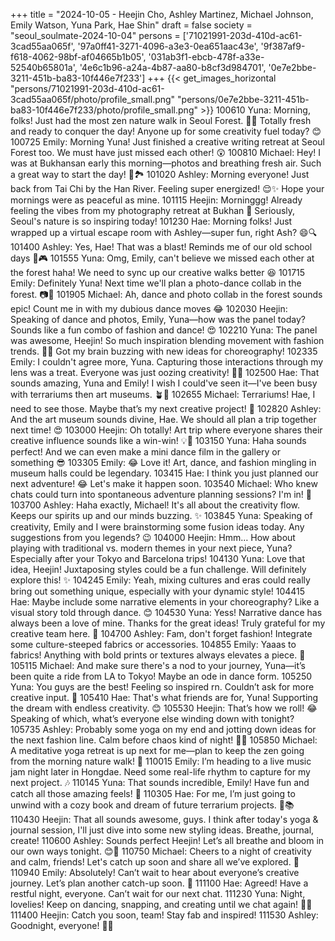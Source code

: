 +++
title = "2024-10-05 - Heejin Cho, Ashley Martinez, Michael Johnson, Emily Watson, Yuna Park, Hae Shin"
draft = false
society = "seoul_soulmate-2024-10-04"
persons = ['71021991-203d-410d-ac61-3cad55aa065f', '97a0ff41-3271-4096-a3e3-0ea651aac43e', '9f387af9-f618-4062-98bf-af04665b1b05', '031ab3f1-ebcb-478f-a33e-52540b65801a', '4e6c1b96-a24a-4b87-aa80-b8cf3d984701', '0e7e2bbe-3211-451b-ba83-10f446e7f233']
+++
{{< get_images_horizontal "persons/71021991-203d-410d-ac61-3cad55aa065f/photo/profile_small.png" "persons/0e7e2bbe-3211-451b-ba83-10f446e7f233/photo/profile_small.png" >}}
100610 Yuna: Morning, folks! Just had the most zen nature walk in Seoul Forest. 🌿🍂 Totally fresh and ready to conquer the day! Anyone up for some creativity fuel today? 😊
100725 Emily: Morning Yuna! Just finished a creative writing retreat at Seoul Forest too. We must have just missed each other! 😲
100810 Michael: Hey! I was at Bukhansan early this morning—photos and breathing fresh air. Such a great way to start the day! 📸🏞️
101020 Ashley: Morning everyone! Just back from Tai Chi by the Han River. Feeling super energized! 😌✨ Hope your mornings were as peaceful as mine.
101115 Heejin: Morninggg! Already feeling the vibes from my photography retreat at Bukhan 💫 Seriously, Seoul's nature is so inspiring today! 
101230 Hae: Morning folks! Just wrapped up a virtual escape room with Ashley—super fun, right Ash? 😄🔍
101400 Ashley: Yes, Hae! That was a blast! Reminds me of our old school days 🤣🎮
101555 Yuna: Omg, Emily, can't believe we missed each other at the forest haha! We need to sync up our creative walks better 😆
101715 Emily: Definitely Yuna! Next time we'll plan a photo-dance collab in the forest. 📷💃
101905 Michael: Ah, dance and photo collab in the forest sounds epic! Count me in with my dubious dance moves 😂
102030 Heejin: Speaking of dance and photos, Emily, Yuna—how was the panel today? Sounds like a fun combo of fashion and dance! 😍
102210 Yuna: The panel was awesome, Heejin! So much inspiration blending movement with fashion trends. 💃👗 Got my brain buzzing with new ideas for choreography!
102335 Emily: I couldn't agree more, Yuna. Capturing those interactions through my lens was a treat. Everyone was just oozing creativity! 📸✨
102500 Hae: That sounds amazing, Yuna and Emily! I wish I could've seen it—I've been busy with terrariums then art museums. 🪴🎨
102655 Michael: Terrariums! Hae, I need to see those. Maybe that’s my next creative project! 🌿
102820 Ashley: And the art museum sounds divine, Hae. We should all plan a trip together next time! 😍
103000 Heejin: Oh totally! Art trip where everyone shares their creative influence sounds like a win-win! 💡🎨
103150 Yuna: Haha sounds perfect! And we can even make a mini dance film in the gallery or something 😎
103305 Emily: 😂 Love it! Art, dance, and fashion mingling in museum halls could be legendary.
103415 Hae: I think you just planned our next adventure! 😂 Let's make it happen soon.
103540 Michael: Who knew chats could turn into spontaneous adventure planning sessions? I'm in! 🙌
103700 Ashley: Haha exactly, Michael! It's all about the creativity flow. Keeps our spirits up and our minds buzzing. ✨
103845 Yuna: Speaking of creativity, Emily and I were brainstorming some fusion ideas today. Any suggestions from you legends? 😉
104000 Heejin: Hmm… How about playing with traditional vs. modern themes in your next piece, Yuna? Especially after your Tokyo and Barcelona trips!
104130 Yuna: Love that idea, Heejin! Juxtaposing styles could be a fun challenge. Will definitely explore this! ✨
104245 Emily: Yeah, mixing cultures and eras could really bring out something unique, especially with your dynamic style!
104415 Hae: Maybe include some narrative elements in your choreography? Like a visual story told through dance. 😊
104530 Yuna: Yess! Narrative dance has always been a love of mine. Thanks for the great ideas! Truly grateful for my creative team here. 💙
104700 Ashley: Fam, don't forget fashion! Integrate some culture-steeped fabrics or accessories.
104855 Emily: Yaaas to fabrics! Anything with bold prints or textures always elevates a piece. 📸
105115 Michael: And make sure there's a nod to your journey, Yuna—it’s been quite a ride from LA to Tokyo! Maybe an ode in dance form.
105250 Yuna: You guys are the best! Feeling so inspired rn. Couldn’t ask for more creative input. 💓
105410 Hae: That's what friends are for, Yuna! Supporting the dream with endless creativity. 😊
105530 Heejin: That’s how we roll! 😂 Speaking of which, what’s everyone else winding down with tonight?
105735 Ashley: Probably some yoga on my end and jotting down ideas for the next fashion line. Calm before chaos kind of night! 🧘‍♀️
105850 Michael: A meditative yoga retreat is up next for me—plan to keep the zen going from the morning nature walk! 🧘
110015 Emily: I’m heading to a live music jam night later in Hongdae. Need some real-life rhythm to capture for my next project. 🎶
110145 Yuna: That sounds incredible, Emily! Have fun and catch all those amazing feels! 💃
110305 Hae: For me, I’m just going to unwind with a cozy book and dream of future terrarium projects. 🌿📚
110430 Heejin: That all sounds awesome, guys. I think after today's yoga & journal session, I'll just dive into some new styling ideas. Breathe, journal, create! 
110600 Ashley: Sounds perfect Heejin! Let’s all breathe and bloom in our own ways tonight. 😊🍃
110750 Michael: Cheers to a night of creativity and calm, friends! Let's catch up soon and share all we’ve explored. 🥂
110940 Emily: Absolutely! Can’t wait to hear about everyone’s creative journey. Let’s plan another catch-up soon. 📸
111100 Hae: Agreed! Have a restful night, everyone. Can’t wait for our next chat. 
111230 Yuna: Night, lovelies! Keep on dancing, snapping, and creating until we chat again! 💃💜
111400 Heejin: Catch you soon, team! Stay fab and inspired! 
111530 Ashley: Goodnight, everyone! 🌙✨
